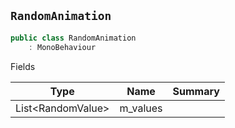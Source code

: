 ## `RandomAnimation`

```csharp
public class RandomAnimation
    : MonoBehaviour

```

Fields

| Type | Name | Summary | 
| --- | --- | --- | 
| List&lt;RandomValue&gt; | m_values |  | 



